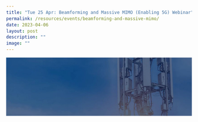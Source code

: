 ```yaml
---
title: "Tue 25 Apr: Beamforming and Massive MIMO (Enabling 5G) Webinar"
permalink: /resources/events/beamforming-and-massive-mimo/
date: 2023-04-06
layout: post
description: ""
image: ""
---
```

![Beamforming and Massive MIMO Pic](/images/events/content_pic_wray%20castle%20webinar%20on%2025%20apr.jpg)

